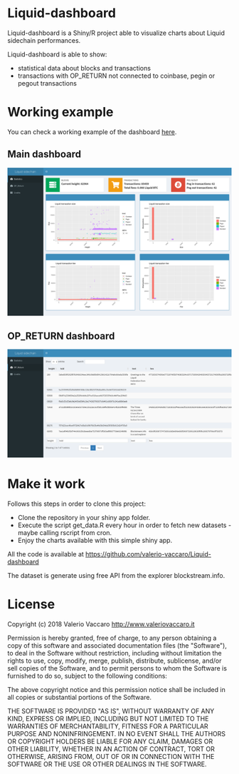# Liquid-dashboard
Liquid-dashboard is a Shiny/R project able to visualize charts about Liquid sidechain performances.

Liquid-dashboard is able to show:

- statistical data about blocks and transactions
- transactions with OP_RETURN not connected to coinbase, pegin or pegout transactions

# Working example
You can check a working example of the dashboard [here](http://vaccaro.tech:3838/liquid/).

## Main dashboard
![Price dashboard](https://raw.githubusercontent.com/valerio-vaccaro/Liquid-dashboard/master/screenshots/main.png)

## OP_RETURN dashboard
![OP_RETURN dashboard](https://raw.githubusercontent.com/valerio-vaccaro/Liquid-dashboard/master/screenshots/opreturn.png)

# Make it work
Follows this steps in order to clone this project:

* Clone the repository in your shiny app folder.
* Execute the script get_data.R every hour in order to fetch new datasets - maybe calling rscript from cron.
* Enjoy the charts available with this simple shiny app.

All the code is available at https://github.com/valerio-vaccaro/Liquid-dashboard

The dataset is generate using free API from the explorer blockstream.info.

# License
Copyright (c) 2018 Valerio Vaccaro http://www.valeriovaccaro.it

Permission is hereby granted, free of charge, to any person obtaining a copy
of this software and associated documentation files (the "Software"), to deal
in the Software without restriction, including without limitation the rights
to use, copy, modify, merge, publish, distribute, sublicense, and/or sell
copies of the Software, and to permit persons to whom the Software is
furnished to do so, subject to the following conditions:

The above copyright notice and this permission notice shall be included in all
copies or substantial portions of the Software.

THE SOFTWARE IS PROVIDED "AS IS", WITHOUT WARRANTY OF ANY KIND, EXPRESS OR
IMPLIED, INCLUDING BUT NOT LIMITED TO THE WARRANTIES OF MERCHANTABILITY,
FITNESS FOR A PARTICULAR PURPOSE AND NONINFRINGEMENT. IN NO EVENT SHALL THE
AUTHORS OR COPYRIGHT HOLDERS BE LIABLE FOR ANY CLAIM, DAMAGES OR OTHER
LIABILITY, WHETHER IN AN ACTION OF CONTRACT, TORT OR OTHERWISE, ARISING FROM,
OUT OF OR IN CONNECTION WITH THE SOFTWARE OR THE USE OR OTHER DEALINGS IN THE
SOFTWARE.
